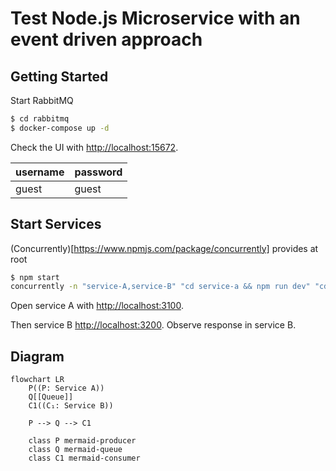 # Test Node.js Microservice with an event driven approach

## Getting Started

Start RabbitMQ

```sh
$ cd rabbitmq
$ docker-compose up -d
```

Check the UI with [http://localhost:15672](http://localhost:15672). 

|username|password|
|-|-|
|guest|guest|

## Start Services

(Concurrently)[https://www.npmjs.com/package/concurrently] provides at root

```sh
$ npm start
concurrently -n "service-A,service-B" "cd service-a && npm run dev" "cd service-b && npm run dev"
```

Open service A with [http://localhost:3100](http://localhost:3100).

Then service B  [http://localhost:3200](http://localhost:3200). Observe response in service B.

## Diagram

```mermaid
flowchart LR
    P((P: Service A))
    Q[[Queue]]
    C1((C₁: Service B))

    P --> Q --> C1

    class P mermaid-producer
    class Q mermaid-queue
    class C1 mermaid-consumer
```
